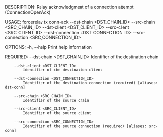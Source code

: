 DESCRIPTION:
Relay acknowledgment of a connection attempt (ConnectionOpenAck)

USAGE:
    forcerelay tx conn-ack --dst-chain <DST_CHAIN_ID> --src-chain <SRC_CHAIN_ID> --dst-client <DST_CLIENT_ID> --src-client <SRC_CLIENT_ID> --dst-connection <DST_CONNECTION_ID> --src-connection <SRC_CONNECTION_ID>

OPTIONS:
    -h, --help    Print help information

REQUIRED:
        --dst-chain <DST_CHAIN_ID>
            Identifier of the destination chain

        --dst-client <DST_CLIENT_ID>
            Identifier of the destination client

        --dst-connection <DST_CONNECTION_ID>
            Identifier of the destination connection (required) [aliases: dst-conn]

        --src-chain <SRC_CHAIN_ID>
            Identifier of the source chain

        --src-client <SRC_CLIENT_ID>
            Identifier of the source client

        --src-connection <SRC_CONNECTION_ID>
            Identifier of the source connection (required) [aliases: src-conn]
